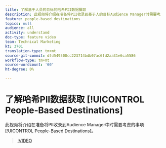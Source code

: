 ```yaml
---
title: 了解基于人员的目标的哈希PII数据摄取
description: 此视频将介绍在准备将PII收录到基于人的目标Audience Manager时需要考虑的事项。
feature: people-based destinations
topics: null
audience: all
activity: understand
doc-type: feature video
team: Technical Marketing
kt: 3701
translation-type: tm+mt
source-git-commit: dfd549508cc223714bdb07ac6fd2aa31e6ca5586
workflow-type: tm+mt
source-wordcount: '60'
ht-degree: 0%

---
```



# 了解哈希PII数据获取 [!UICONTROL People-Based Destinations]

此视频将介绍在准备将PII收录到Audience Manager中时需要考虑的事项 [!UICONTROL People-Based Destinations]。

>[!VIDEO](https://video.tv.adobe.com/v/29003/?quality=12)
